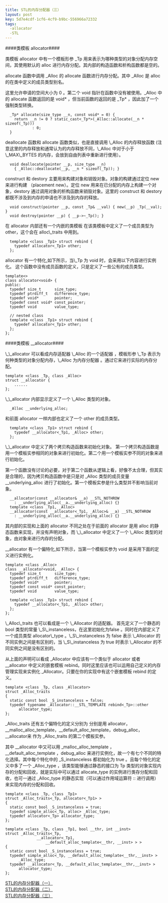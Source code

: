 ```yaml
---
title: STL的内存分配器（三）
layout: post
key: 5d7e4cdf-1cf6-4cf9-b9bc-556966a72332
tags:
  -allocator 
  -STL 
---
```




####类模板 allocator####

类模板 allocator 中有一个模板形参 \_Tp 用来表示为哪种类型的对象分配内存空间，其使用默认的 alloc 进行内存分配。其内部的构造函数和析构函数都是空的。
<div class="cut"></div>

allocate 函数中调用 \_Alloc 的 allocate 函数进行内存分配。其中 \_Alloc 是 alloc 的在类中定义的成员类型别名。

这里允许申请的空间大小为 0 。第二个 void 指针在函数中没有被使用。\_Alloc 中的 allocate 函数返回的是 void\* ，但当前函数的返回的是 \_Tp\*  ，因此加了一个强制类型转换。

	  _Tp* allocate(size_type __n, const void* = 0) {
	    return __n != 0 ? static_cast<_Tp*>(_Alloc::allocate(__n * sizeof(_Tp))) 
			    : 0;
	  }


<div class="cut"></div>
deallocate 函数和 allocate 函数类似，也是直接调用 \_Alloc 的内存释放函数 (注意这里的内存释放和通常认为的内存释放不同，\_Alloc 中对于小于 \_MAX\_BYTES 的内存，会放到自由列表中重新进行使用）。

	  void deallocate(pointer __p, size_type __n)
	    { _Alloc::deallocate(__p, __n * sizeof(_Tp)); }

<div class="cut"></div>
construct 和 destory 主要用来构建对象和销毁对象。对象的构建通过定位 new 来进行构建 （placement new）。定位 new 用来在已分配的内存上构建一个对象，destory 通过调用对象的析构函数来销毁对象。这里的 construct 和 destory 都既不涉及到内存的申请也不涉及到内存的释放。

	  void construct(pointer __p, const _Tp& __val) { new(__p) _Tp(__val); }
	  void destroy(pointer __p) { __p->~_Tp(); }
	  

<div class="cut"></div>
在 allocator 内部还有一个内嵌的类模板 在该类模板中定义了一个成员类型为 other，这个会在 alloc\_traits 中用到。

	  template <class _Tp1> struct rebind {
	    typedef allocator<_Tp1> other;
	  };

<div class="cut"></div>
allocator 有一个特化,如下所示，当\_Tp 为 void 时，会采用以下内容进行实例化。
这个函数中没有成员函数的定义，只是定义了一些公有的成员类型。

	template<>
	class allocator<void> {
	public:
	  typedef size_t      size_type;
	  typedef ptrdiff_t   difference_type;
	  typedef void*       pointer;
	  typedef const void* const_pointer;
	  typedef void        value_type;

	  // nested class
	  template <class _Tp1> struct rebind {
	    typedef allocator<_Tp1> other;
	  };
	};

####类模板 \_\_allocator####

<div class="cut"></div>
\_\_allocator 可以看成内存适配器 \_Alloc 的一个适配器 ，模板形参 \_Tp 表示为何种类型的对象分配内存，\_Alloc 为内存分配器 。通过它来进行实际的内存分配。

	template <class _Tp, class _Alloc>
	struct __allocator {
		......
	};

<div class="cut"></div>
\_\_allocator 内部显示定义了一个 \_Alloc 类型的对象。

	  _Alloc __underlying_alloc;

和前面 allocator 一样内部也定义了一个 other 的成员类型。

	  template <class _Tp1> struct rebind {
	    typedef __allocator<_Tp1, _Alloc> other;
	  };

<div class="cut"></div>
\_\_allocator 中定义了两个拷贝构造函数来初始化对象。 第一个拷贝构造函数是用一个模板实参相同的对象来进行初始化。第二个用一个模板实参不同的对象来进行初始化。

第一个函数没有讨论的必要，对于第二个函数从逻辑上看，好像不太合理，但其实是合理的，因为拷贝构造函数中是只是对 \_Alloc 类型的成员变量 \_\_underlying\_alloc 进行了初始化。第一个模板实参是什么类型并不影响当前对象。

	  __allocator(const __allocator& __a) __STL_NOTHROW
	    : __underlying_alloc(__a.__underlying_alloc) {}
	  template <class _Tp1, _Alloc> 
	  __allocator(const __allocator<_Tp1, _Alloc>& __a) __STL_NOTHROW
	    : __underlying_alloc(__a.__underlying_alloc) {}


<div class="cut"></div>
其内部的实现和上面的 allocator 不同之处在于前面的 allocator 是用 alloc 的静态函数来实现，并没有声明对象，而 \_\_allocator 中定义了一个 \_Alloc 类型的对象，由对象来进行内存的分配。

\_\_allocator 有一个偏特化,如下所示，当第一个模板实参为 void 是采用下面的定义进行实例化。

	template <class _Alloc>
	class __allocator<void, _Alloc> {
	  typedef size_t      size_type;
	  typedef ptrdiff_t   difference_type;
	  typedef void*       pointer;
	  typedef const void* const_pointer;
	  typedef void        value_type;

	  template <class _Tp1> struct rebind {
	    typedef __allocator<_Tp1, _Alloc> other;
	  };
	};

<div class="cut"></div>
\_Alloc\_traits 也可以看成是一个 \_Allocator 的适配器。 首先定义了一个静态的 bool 类型的常量 \_S\_instanceless，在这里初始化为false 。同时在内部定义了一个成员类型 allocator\_type 。\_S\_instanceless 为 false 表示 \_Allocator 的不同实例之间是有区别的，当 \_S\_instanceless 为 true 时表示 \_Allocator 的不同实例之间是没有区别的。

从上面的声明可以看成 \_Allocator 中应该有一个类似于 allocator 或者 \_\_allocator 中定义的嵌套模板 rebind。同时这里应该也可以运用自己定义的内存管理实现来实例化 \_Allocator。只要在你的实现中有这个嵌套模板 rebind 的定义。

	template <class _Tp, class _Allocator>
	struct _Alloc_traits
	{
	  static const bool _S_instanceless = false;
	  typedef typename _Allocator::__STL_TEMPLATE rebind<_Tp>::other 
		  allocator_type;
	};


\_Alloc\_traits 还有五个偏特化的定义分别为 分别是用 allocator，\_\_malloc\_alloc\_template，\_\_default\_alloc\_template，debug\_alloc，\_\_allocator来 作为 \_Alloc\_traits 的第二个模板实参。

其中 \_\_allocator 中又可以用 \_malloc\_alloc\_template ，\_\_default\_alloc\_template ，debug\_alloc 来进行实例化，故一个有七个不同的特化选择。其中每个特化中的 \_S\_instanceless 都初始化为 true 。且每个特化的定义中多了一个 \_Alloc\_type ，该类型能够通过静态的接口为 Tp 类型的对象实现内存的分配和回收，就是实际中可以通过 allocate\_type 的实例进行类存分配和回收，也可一通过 \_Alloc\_type 的静态实现（可以通过作用域运算符 :: 进行调用）来实现内存的分配和回收。

	template <class _Tp, class _Tp1>
	struct _Alloc_traits<_Tp, allocator<_Tp1> >
	{
	  static const bool _S_instanceless = true;
	  typedef simple_alloc<_Tp, alloc> _Alloc_type;
	  typedef allocator<_Tp> allocator_type;
	};

	template <class _Tp, class _Tp1, bool __thr, int __inst>
	struct _Alloc_traits<_Tp, 
			      __allocator<_Tp1, 
					  __default_alloc_template<__thr, __inst> > >
	{
	  static const bool _S_instanceless = true;
	  typedef simple_alloc<_Tp, __default_alloc_template<__thr,__inst> > 
		  _Alloc_type;
	  typedef __allocator<_Tp, __default_alloc_template<__thr,__inst> > 
		  allocator_type;
	};

<div class="cut"></div>

[STL的内存分配器（一）](../12/alloc1.html)</br>
[STL的内存分配器（二）](../12/alloc2.html)</br>
[STL的内存分配器（三）](../12/alloc3.html)</br>
